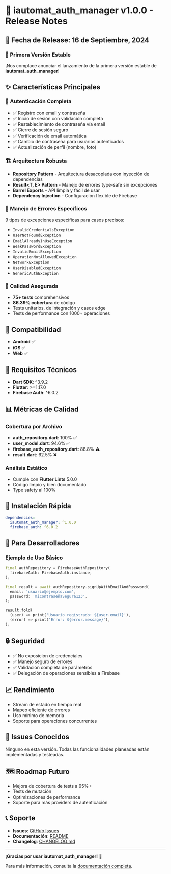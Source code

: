 # 🚀 iautomat_auth_manager v1.0.0 - Release Notes

## 📅 Fecha de Release: 16 de Septiembre, 2024

### 🎉 Primera Versión Estable

¡Nos complace anunciar el lanzamiento de la primera versión estable de **iautomat_auth_manager**!

## ✨ Características Principales

### 🔐 Autenticación Completa
- ✅ Registro con email y contraseña
- ✅ Inicio de sesión con validación completa
- ✅ Restablecimiento de contraseña vía email
- ✅ Cierre de sesión seguro
- ✅ Verificación de email automática
- ✅ Cambio de contraseña para usuarios autenticados
- ✅ Actualización de perfil (nombre, foto)

### 🏗️ Arquitectura Robusta
- **Repository Pattern** - Arquitectura desacoplada con inyección de dependencias
- **Result<T, E> Pattern** - Manejo de errores type-safe sin excepciones
- **Barrel Exports** - API limpia y fácil de usar
- **Dependency Injection** - Configuración flexible de Firebase

### 🎯 Manejo de Errores Específicos
9 tipos de excepciones específicas para casos precisos:
- `InvalidCredentialsException`
- `UserNotFoundException`
- `EmailAlreadyInUseException`
- `WeakPasswordException`
- `InvalidEmailException`
- `OperationNotAllowedException`
- `NetworkException`
- `UserDisabledException`
- `GenericAuthException`

### 🧪 Calidad Asegurada
- **75+ tests** comprehensivos
- **86.39% cobertura** de código
- Tests unitarios, de integración y casos edge
- Tests de performance con 1000+ operaciones

## 📱 Compatibilidad
- **Android** ✅
- **iOS** ✅
- **Web** ✅

## 🔧 Requisitos Técnicos
- **Dart SDK**: ^3.9.2
- **Flutter**: >=1.17.0
- **Firebase Auth**: ^6.0.2

## 📊 Métricas de Calidad

### Cobertura por Archivo
- **auth_repository.dart**: 100% ✅
- **user_model.dart**: 94.6% ✅
- **firebase_auth_repository.dart**: 88.8% ⚠️
- **result.dart**: 62.5% ❌

### Análisis Estático
- Cumple con **Flutter Lints** 5.0.0
- Código limpio y bien documentado
- Type safety al 100%

## 🚀 Instalación Rápida

```yaml
dependencies:
  iautomat_auth_manager: ^1.0.0
  firebase_auth: ^6.0.2
```

## 👥 Para Desarrolladores

### Ejemplo de Uso Básico
```dart
final authRepository = FirebaseAuthRepository(
  firebaseAuth: FirebaseAuth.instance,
);

final result = await authRepository.signUpWithEmailAndPassword(
  email: 'usuario@ejemplo.com',
  password: 'miContraseñaSegura123',
);

result.fold(
  (user) => print('Usuario registrado: ${user.email}'),
  (error) => print('Error: ${error.message}'),
);
```

## 🔒 Seguridad
- ✅ No exposición de credenciales
- ✅ Manejo seguro de errores
- ✅ Validación completa de parámetros
- ✅ Delegación de operaciones sensibles a Firebase

## 📈 Rendimiento
- Stream de estado en tiempo real
- Mapeo eficiente de errores
- Uso mínimo de memoria
- Soporte para operaciones concurrentes

## 🐛 Issues Conocidos
Ninguno en esta versión. Todas las funcionalidades planeadas están implementadas y testeadas.

## 🗺️ Roadmap Futuro
- Mejora de cobertura de tests a 95%+
- Tests de mutación
- Optimizaciones de performance
- Soporte para más providers de autenticación

## 📞 Soporte
- **Issues**: [GitHub Issues](https://github.com/yourusername/iautomat_auth_manager/issues)
- **Documentación**: [README](./README.md)
- **Changelog**: [CHANGELOG.md](./CHANGELOG.md)

---

**¡Gracias por usar iautomat_auth_manager!** 🎉

Para más información, consulta la [documentación completa](./README.md).